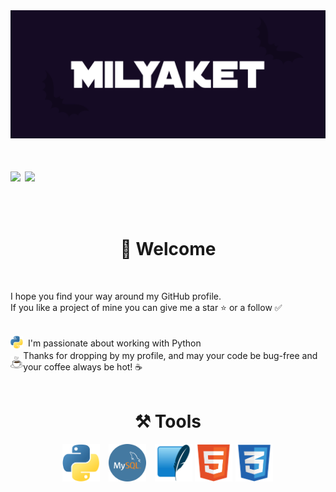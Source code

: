 <div align="center">
    <a href="https://discord.com/users/1067204055929192548" ><img src="Icons/Milyaket.png"></a>
</div>

<h1 align="left">
    <img src="https://img.shields.io/github/followers/Milyaket?style=social">
    <img src="https://img.shields.io/github/stars/Milyaket?style=social"></p>
</h1>

<!-- New line -->
<br>

<h1 align="center"> 👋 Welcome </h1>

<!-- New line -->
<br>

<p>I hope you find your way around my GitHub profile. 
    <br> If you like a project of mine you can give me a star ⭐ or a follow ✅</p>

<!-- New line -->
<br>

<div style="display: flex; align-items: center;">
    <a href="https://python.org/"><img src="Icons/Python.png" width="20px" style="margin-right: 8px;"></a> I'm passionate about working with Python 
</div>

<div style="display: flex; align-items: center;">
    <a href="https://en.wikipedia.org/wiki/Coffee"><img src="Icons/Coffee.gif" width="20px" style="margin-right: 8px;"></a> Thanks for dropping by my profile, and may your code be bug-free and your coffee always be hot! ☕️
</div>

<!-- New line -->
<br>

<h1 align="center"> ⚒ Tools </h1>

<div align="center">
    <a href="https://python.org/"> <img src="Icons/Python.png" width="60px" style="margin-right: 10px;"></a>
    <a href="https://www.mysql.com/"> <img src="Icons/MySQL.png" width="60px" style="margin-right: 10px;"></a>
    <a href="https://www.sqlite.org/"> <img src="Icons/SQLite.png" width="60px" style="margin-right: 1px;"></a>
    <a href="https://www.w3.org/html/"> <img src="Icons/HTML.png" width="60px" style="margin-right: 1px;"></a>
    <a href="https://www.w3schools.com/css/"> <img src="Icons/CSS.png" width="60px" style="margin-right: 1px;"></a>
</div>
